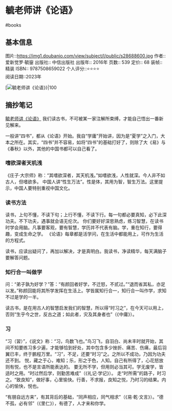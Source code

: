 ---
---

# 毓老师讲《论语》
#books 
## 基本信息

图片::https://img1.doubanio.com/view/subject/l/public/s28688600.jpg
作者:: 爱新觉罗·毓鋆
出版社:: 中信出版社
出版年:: 2016年
页数:: 539
定价:: 68
装帧:: 精装
ISBN:: 9787508659022
个人评分::⭐⭐⭐⭐  
阅读日期::2023年

 [![毓老师讲《论语》}|100](https://img1.doubanio.com/view/subject/l/public/s28688600.jpg)

## 摘抄笔记

[毓老师讲《论语》]()
我们读古书，不可被某一家注解所束缚，才能自己悟出一番新见解来。

一般讲“四书”，都从《论语》开始。我自“学庸”开始讲，因为是“夏学”之入门，大本之所在。其实，“四书”并不容易，如将“四书”的基础打好了，则除了大《易》与《春秋》以外，其他的中国书都可以自己看了。

### 嗜欲深者天机浅
《庄子·大宗师》称：“其嗜欲深者，其天机浅。”如嗜欲浅，人性就深。今人非不如古人，但嗜欲多。
中国人讲“性生万法”。性是体，其用为智，智生万法。这里提示，中国人要特别重视中国文化。

### 读书方法
读书，上句不懂，不读下句；上行不懂，不读下行。每一句都必要真知，必下此深功夫。不下功夫，遇事就会语无伦次。
你们要好好深思熟虑，练习智慧，在读书时学会用脑。凡事要客观，要有智慧，学历并不代表有脑。学，重在知行，要得趣，变成生命之学。
《论语》每章都是活学问，在生活中都能用上，可作为生活的方程式。

读书，应读出疑问了，再加以解决，才是真明白。我读书，净读精华，每天满脑子要解答问题。

### 知行合一叫做学
问：“弟子孰为好学？”答：“有颜回者好学，不迁怒，不贰过。”“退而省其私，亦足以发。”称颜回能将其所学发挥在生活上。学皆属知行合一，知行合一叫作学，求知不过是学的一半。

读古书，是在用古人的智慧启发我们的智慧，所以得“时习之”，在今天可以用上，否则“生乎今之世，反古之道；如此者，灾及其身者也”（《中庸》）。

### 习
“习（習）”，《说文》称：“习，鸟数飞也。”鸟习飞，自羽白、尚未丰时就开始，其间不知要练习多少遍，才能够恰到好处，其中包含多少挫折、痛苦、伤痛，最后羽翼已丰，终于鹏程万里。“习”，不足，还要“时习”之。之所以不成功，乃因为功夫还不到。
悦，藏之于心，难知；乐，形之于色，人知。自己有所得了，心花怒放则有悦，也不是言语所能表达的。
要无所不学，但用则必当其可。学无废学，皆适时之用。“时过然后学，则勤苦难成”（《礼记·学记》）。
走“时所需”的路子，时习之。“致良知”，做好事，心里愉快。行善，不求报，良知之悦，乃时习的结果。内心的愉快，悦也。

“有朋自远方来”，有其背后的基础，“同声相应，同气相求”（《易·乾·文言》）。“德不孤，必有邻”（《里仁》），有德了，人才来和你学。